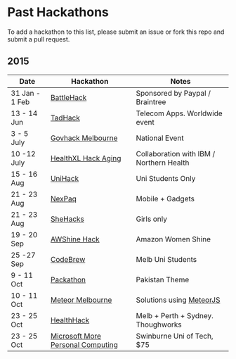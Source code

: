 Past Hackathons
=====================

To add a hackathon to this list, please submit an issue or fork this repo and submit a pull request.

## 2015

| Date            | Hackathon                                                | Notes            |
| --------------- | -------------------------------------------------------- | --------------------- |
| 31 Jan - 1 Feb  | [BattleHack](https://2015.battlehack.org/melbourne)    | Sponsored by Paypal / Braintree   |
| 13 - 14 Jun      | [TadHack](http://tadhack.com/2015/tadhack-global/#melbourne)   | Telecom Apps. Worldwide event   |
| 3 - 5 July      | [Govhack Melbourne](https://www.govhack.org/)         | National Event   |
| 10 -12 July      | [HealthXL Hack Aging](http://healthxl.org/hack-aging/)     | Collaboration with IBM / Northern Health  |
| 15 - 16 Aug     | [UniHack](http://unihack.net/)                        | Uni Students Only     |
| 21 - 23 Aug     | [NexPaq](http://nexpaq.com/hackathon/)                | Mobile + Gadgets     |
| 21 - 23 Aug     | [SheHacks](http://www.eventbrite.com.au/e/shehacks-melbourne-2015-tickets-17540605423)         | Girls only    |
| 19 - 20 Sep     | [AWShine Hack](http://aws.amazon.com/events/awshine/)           | Amazon Women Shine    |
|  25 -27 Sep     | [CodeBrew](http://www.eventbrite.com.au/e/codebrew-tickets-17094447954)           | Melb Uni Students    |
| 9 - 11 Oct     | [Packathon](http://www.eventbrite.com/e/pakathon-melbourne-hackathon-2015-tickets-18466988259?aff=es2)           | Pakistan Theme   |
| 10 - 11 Oct     | [Meteor Melbourne](http://www.meetup.com/Meteor-Melbourne/events/225578389/)           | Solutions using [MeteorJS](https://www.meteor.com/) |
| 23 - 25 Oct     | [HealthHack](http://www.healthhack.com.au/)           | Melb + Perth + Sydney. Thoughworks    |
| 23 - 25 Oct     | [Microsoft More Personal Computing](https://www.eventbrite.com/e/microsoft-more-personal-computing-hackathon-tickets-18444311432)    | Swinburne Uni of Tech, $75  |
